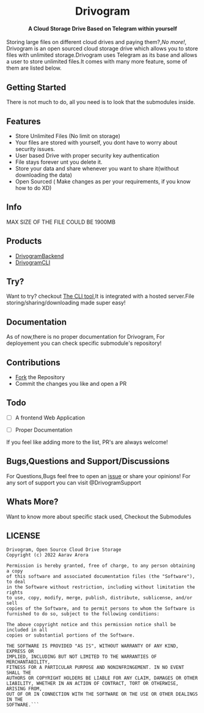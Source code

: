 <h1 align= center>Drivogram</h1>
<h4 align = center> A Cloud Storage Drive Based on Telegram within yourself</h4>


Storing large files on different cloud drives and paying them?,*No more!*, Drivogram is an open sourced cloud storage drive which allows you to store files with unlimited storage.Drivogram uses Telegram as its base and allows a user to store unlimited files.It comes with many more feature, some of them are listed below.


## Getting Started
There is not much to do, all you need is to look that the submodules inside.

## Features
- Store Unlimited Files (No limit on storage)
- Your files are stored with yourself, you dont have to worry about security issues.
- User based Drive with proper security key authentication
- File stays forever unt you delete it.
- Store your data and share whenever you want to share it(without downloading the data)
- Open Sourced ( Make changes as per your requirements, if you know how to do XD)


## Info
MAX SIZE OF THE FILE COULD BE 1900MB

## Products
- [DrivogramBackend](https://github.com/Axrav/DrivogramBackend)
- [DrivogramCLI](https://github.com/Axrav/DrivogramCLI)

## Try?
Want to try? checkout [The CLI tool](https://github.com/Axrav/DrivogramCLI),It is integrated with a hosted server.File storing/sharing/downloading made super easy!
## Documentation
As of now,there is no proper documentation for Drivogram, For deployement you can check specific submodule's repository!

## Contributions
- [Fork](https://github.com/Axrav/Drivogram/fork) the Repository
- Commit the changes you like and open a PR

## Todo
- [ ] A frontend Web Application 
- [ ] Proper Documentation



If you feel like adding more to the list, PR's are always welcome!

## Bugs,Questions and Support/Discussions
For Questions,Bugs feel free to open an [issue](https://github.com/Axrav/Drivogram/issues?q=is%3Aissue+is%3Aopen+sort%3Aupdated-desc) or share your opinions!
For any sort of support you can visit @DrivogramSupport 


## Whats More?
Want to know more about specific stack used, Checkout the Submodules

## LICENSE
```MIT License
Drivogram, Open Source Cloud Drive Storage 
Copyright (c) 2022 Aarav Arora

Permission is hereby granted, free of charge, to any person obtaining a copy
of this software and associated documentation files (the "Software"), to deal
in the Software without restriction, including without limitation the rights
to use, copy, modify, merge, publish, distribute, sublicense, and/or sell
copies of the Software, and to permit persons to whom the Software is
furnished to do so, subject to the following conditions:

The above copyright notice and this permission notice shall be included in all
copies or substantial portions of the Software.

THE SOFTWARE IS PROVIDED "AS IS", WITHOUT WARRANTY OF ANY KIND, EXPRESS OR
IMPLIED, INCLUDING BUT NOT LIMITED TO THE WARRANTIES OF MERCHANTABILITY,
FITNESS FOR A PARTICULAR PURPOSE AND NONINFRINGEMENT. IN NO EVENT SHALL THE
AUTHORS OR COPYRIGHT HOLDERS BE LIABLE FOR ANY CLAIM, DAMAGES OR OTHER
LIABILITY, WHETHER IN AN ACTION OF CONTRACT, TORT OR OTHERWISE, ARISING FROM,
OUT OF OR IN CONNECTION WITH THE SOFTWARE OR THE USE OR OTHER DEALINGS IN THE
SOFTWARE.```
